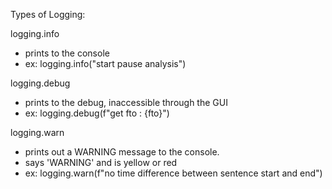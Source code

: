 Types of Logging:

logging.info
- prints to the console
- ex: logging.info("start pause analysis")

logging.debug
- prints to the debug, inaccessible through the GUI
- ex: logging.debug(f"get fto : {fto}")

logging.warn
- prints out a WARNING message to the console.
- says 'WARNING' and is yellow or red
- ex: logging.warn(f"no time difference between sentence start and end")